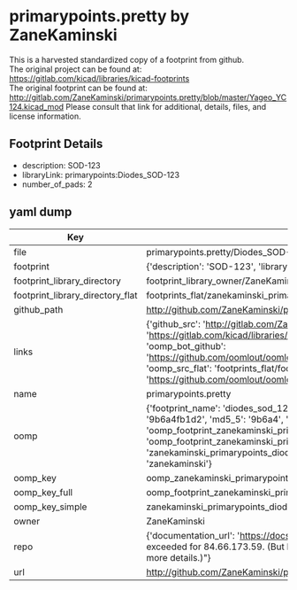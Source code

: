# primarypoints.pretty by ZaneKaminski  
This is a harvested standardized copy of a footprint from github.  
The original project can be found at:  
https://gitlab.com/kicad/libraries/kicad-footprints  
The original footprint can be found at:
http://gitlab.com/ZaneKaminski/primarypoints.pretty/blob/master/Yageo_YC124.kicad_mod
Please consult that link for additional, details, files, and license information.  
## Footprint Details
* description: SOD-123  
* libraryLink: primarypoints:Diodes_SOD-123  
* number_of_pads: 2  
## yaml dump  
| Key | Value |  
| --- | --- |  
| file | primarypoints.pretty/Diodes_SOD-123.kicad_mod |  
| footprint | {'description': 'SOD-123', 'libraryLink': 'primarypoints:Diodes_SOD-123', 'number_of_pads': 2} |  
| footprint_library_directory | footprint_library_owner/ZaneKaminski_primarypoints.pretty |  
| footprint_library_directory_flat | footprints_flat/zanekaminski_primarypoints_diodes_sod_123/working |  
| github_path | http://github.com/ZaneKaminski/primarypoints.pretty/blob/master/Diodes_SOD-123.kicad_mod |  
| links | {'github_src': 'http://gitlab.com/ZaneKaminski/primarypoints.pretty/blob/master/Yageo_YC124.kicad_mod', 'github_src_repo': 'https://gitlab.com/kicad/libraries/kicad-footprints', 'oomp_bot': 'footprints/zanekaminski_primarypoints_diodes_sod_123/working', 'oomp_bot_github': 'https://github.com/oomlout/oomlout_oomp_footprint_bot/tree/main/footprints/zanekaminski_primarypoints_diodes_sod_123/working', 'oomp_src_flat': 'footprints_flat/footprints_flat/zanekaminski_primarypoints_diodes_sod_123/working', 'oomp_src_flat_github': 'https://github.com/oomlout/oomlout_oomp_footprint_src/tree/main/footprints_flat/zanekaminski_primarypoints_diodes_sod_123/working'} |  
| name | primarypoints.pretty |  
| oomp | {'footprint_name': 'diodes_sod_123', 'library_name': 'primarypoints', 'md5': '9b6a4fb1d2c1e489481b119cce2adda1', 'md5_10': '9b6a4fb1d2', 'md5_5': '9b6a4', 'md5_6': '9b6a4f', 'oomp_key': 'oomp_zanekaminski_primarypoints_diodes_sod_123', 'oomp_key_extra': 'oomp_footprint_zanekaminski_primarypoints_diodes_sod_123', 'oomp_key_full': 'oomp_footprint_zanekaminski_primarypoints_diodes_sod_123_9b6a4f', 'oomp_key_simple': 'zanekaminski_primarypoints_diodes_sod_123', 'original_filename': 'primarypoints.pretty/Diodes_SOD-123.kicad_mod', 'owner_name': 'zanekaminski'} |  
| oomp_key | oomp_zanekaminski_primarypoints_diodes_sod_123 |  
| oomp_key_full | oomp_footprint_zanekaminski_primarypoints_diodes_sod_123 |  
| oomp_key_simple | zanekaminski_primarypoints_diodes_sod_123 |  
| owner | ZaneKaminski |  
| repo | {'documentation_url': 'https://docs.github.com/rest/overview/resources-in-the-rest-api#rate-limiting', 'message': "API rate limit exceeded for 84.66.173.59. (But here's the good news: Authenticated requests get a higher rate limit. Check out the documentation for more details.)"} |  
| url | http://github.com/ZaneKaminski/primarypoints.pretty |  

